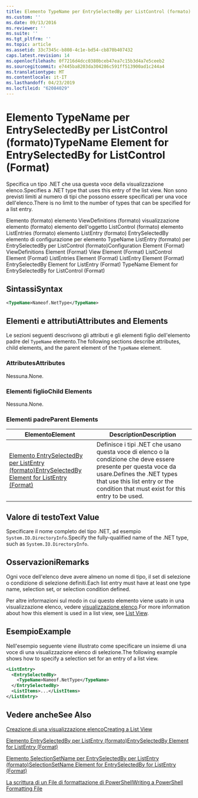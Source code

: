 ```yaml
---
title: Elemento TypeName per EntrySelectedBy per ListControl (formato) | Microsoft Docs
ms.custom: ''
ms.date: 09/13/2016
ms.reviewer: ''
ms.suite: ''
ms.tgt_pltfrm: ''
ms.topic: article
ms.assetid: 33c7345c-b808-4c1e-bd54-cb870b407432
caps.latest.revision: 14
ms.openlocfilehash: 0f7216d4dcc0380bceb47ea7c15b3d4a7e5ceeb2
ms.sourcegitcommit: e7445ba8203da304286c591ff513900ad1c244a4
ms.translationtype: MT
ms.contentlocale: it-IT
ms.lasthandoff: 04/23/2019
ms.locfileid: "62084029"
---
```

# <a name="typename-element-for-entryselectedby-for-listcontrol-format"></a><span data-ttu-id="181ee-102">Elemento TypeName per EntrySelectedBy per ListControl (formato)</span><span class="sxs-lookup"><span data-stu-id="181ee-102">TypeName Element for EntrySelectedBy for ListControl (Format)</span></span>

<span data-ttu-id="181ee-103">Specifica un tipo .NET che usa questa voce della visualizzazione elenco.</span><span class="sxs-lookup"><span data-stu-id="181ee-103">Specifies a .NET type that uses this entry of the list view.</span></span> <span data-ttu-id="181ee-104">Non sono previsti limiti al numero di tipi che possono essere specificati per una voce dell'elenco.</span><span class="sxs-lookup"><span data-stu-id="181ee-104">There is no limit to the number of types that can be specified for a list entry.</span></span>

<span data-ttu-id="181ee-105">Elemento (formato) elemento ViewDefinitions (formato) visualizzazione elemento (formato) elemento dell'oggetto ListControl (formato) elemento ListEntries (formato) elemento ListEntry (formato) EntrySelectedBy elemento di configurazione per elemento TypeName ListEntry (formato) per EntrySelectedBy per ListControl (formato)</span><span class="sxs-lookup"><span data-stu-id="181ee-105">Configuration Element (Format) ViewDefinitions Element (Format) View Element (Format) ListControl Element (Format) ListEntries Element (Format) ListEntry Element (Format) EntrySelectedBy Element for ListEntry (Format) TypeName Element for EntrySelectedBy for ListControl (Format)</span></span>

## <a name="syntax"></a><span data-ttu-id="181ee-106">Sintassi</span><span class="sxs-lookup"><span data-stu-id="181ee-106">Syntax</span></span>

```xml
<TypeName>Nameof.NetType</TypeName>
```

## <a name="attributes-and-elements"></a><span data-ttu-id="181ee-107">Elementi e attributi</span><span class="sxs-lookup"><span data-stu-id="181ee-107">Attributes and Elements</span></span>

<span data-ttu-id="181ee-108">Le sezioni seguenti descrivono gli attributi e gli elementi figlio dell'elemento padre del `TypeName` elemento.</span><span class="sxs-lookup"><span data-stu-id="181ee-108">The following sections describe attributes, child elements, and the parent element of the `TypeName` element.</span></span>

### <a name="attributes"></a><span data-ttu-id="181ee-109">Attributes</span><span class="sxs-lookup"><span data-stu-id="181ee-109">Attributes</span></span>

<span data-ttu-id="181ee-110">Nessuna.</span><span class="sxs-lookup"><span data-stu-id="181ee-110">None.</span></span>

### <a name="child-elements"></a><span data-ttu-id="181ee-111">Elementi figlio</span><span class="sxs-lookup"><span data-stu-id="181ee-111">Child Elements</span></span>

<span data-ttu-id="181ee-112">Nessuna.</span><span class="sxs-lookup"><span data-stu-id="181ee-112">None.</span></span>

### <a name="parent-elements"></a><span data-ttu-id="181ee-113">Elementi padre</span><span class="sxs-lookup"><span data-stu-id="181ee-113">Parent Elements</span></span>

|<span data-ttu-id="181ee-114">Elemento</span><span class="sxs-lookup"><span data-stu-id="181ee-114">Element</span></span>|<span data-ttu-id="181ee-115">Description</span><span class="sxs-lookup"><span data-stu-id="181ee-115">Description</span></span>|
|-------------|-----------------|
|[<span data-ttu-id="181ee-116">Elemento EntrySelectedBy per ListEntry (formato)</span><span class="sxs-lookup"><span data-stu-id="181ee-116">EntrySelectedBy Element for ListEntry (Format)</span></span>](./entryselectedby-element-for-listentry-for-listcontrol-format.md)|<span data-ttu-id="181ee-117">Definisce i tipi .NET che usano questa voce di elenco o la condizione che deve essere presente per questa voce da usare.</span><span class="sxs-lookup"><span data-stu-id="181ee-117">Defines the .NET types that use this list entry or the condition that must exist for this entry to be used.</span></span>|

## <a name="text-value"></a><span data-ttu-id="181ee-118">Valore di testo</span><span class="sxs-lookup"><span data-stu-id="181ee-118">Text Value</span></span>

<span data-ttu-id="181ee-119">Specificare il nome completo del tipo .NET, ad esempio `System.IO.DirectoryInfo`.</span><span class="sxs-lookup"><span data-stu-id="181ee-119">Specify the fully-qualified name of the .NET type, such as `System.IO.DirectoryInfo`.</span></span>

## <a name="remarks"></a><span data-ttu-id="181ee-120">Osservazioni</span><span class="sxs-lookup"><span data-stu-id="181ee-120">Remarks</span></span>

<span data-ttu-id="181ee-121">Ogni voce dell'elenco deve avere almeno un nome di tipo, il set di selezione o condizione di selezione definiti.</span><span class="sxs-lookup"><span data-stu-id="181ee-121">Each list entry must have at least one type name, selection set, or selection condition defined.</span></span>

<span data-ttu-id="181ee-122">Per altre informazioni sul modo in cui questo elemento viene usato in una visualizzazione elenco, vedere [visualizzazione elenco](./creating-a-list-view.md).</span><span class="sxs-lookup"><span data-stu-id="181ee-122">For more information about how this element is used in a list view, see [List View](./creating-a-list-view.md).</span></span>

## <a name="example"></a><span data-ttu-id="181ee-123">Esempio</span><span class="sxs-lookup"><span data-stu-id="181ee-123">Example</span></span>

<span data-ttu-id="181ee-124">Nell'esempio seguente viene illustrato come specificare un insieme di una voce di una visualizzazione elenco di selezione.</span><span class="sxs-lookup"><span data-stu-id="181ee-124">The following example shows how to specify a selection set for an entry of a list view.</span></span>

```xml
<ListEntry>
  <EntrySelectedBy>
    <TypeName>Nameof.NetType</TypeName>
  </EntrySelectedBy>
  <ListItems>...</ListItems>
</ListEntry>
```

## <a name="see-also"></a><span data-ttu-id="181ee-125">Vedere anche</span><span class="sxs-lookup"><span data-stu-id="181ee-125">See Also</span></span>

[<span data-ttu-id="181ee-126">Creazione di una visualizzazione elenco</span><span class="sxs-lookup"><span data-stu-id="181ee-126">Creating a List View</span></span>](./creating-a-list-view.md)

[<span data-ttu-id="181ee-127">Elemento EntrySelectedBy per ListEntry (formato)</span><span class="sxs-lookup"><span data-stu-id="181ee-127">EntrySelectedBy Element for ListEntry (Format)</span></span>](./entryselectedby-element-for-listentry-for-listcontrol-format.md)

[<span data-ttu-id="181ee-128">Elemento SelectionSetName per EntrySelectedBy per ListEntry (formato)</span><span class="sxs-lookup"><span data-stu-id="181ee-128">SelectionSetName Element for EntrySelectedBy for ListEntry (Format)</span></span>](./selectionsetname-element-for-entryselectedby-for-listcontrol-format.md)

[<span data-ttu-id="181ee-129">La scrittura di un File di formattazione di PowerShell</span><span class="sxs-lookup"><span data-stu-id="181ee-129">Writing a PowerShell Formatting File</span></span>](./writing-a-powershell-formatting-file.md)
